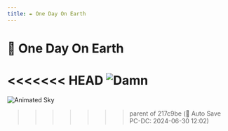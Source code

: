 ```yaml
---
title: ✒️ One Day On Earth
---
```

# 🌌 One Day On Earth

<<<<<<< HEAD
![Damn](https://em-content.zobj.net/source/microsoft-teams/363/milky-way_1f30c.png)
=======
![Animated Sky](https://raw.githubusercontent.com/Tarikul-Islam-Anik/Animated-Fluent-Emojis/master/Emojis/Travel%20and%20places/Milky%20Way.png)
>>>>>>> parent of 217c9be (💾 Auto Save PC-DC: 2024-06-30 12:02)
